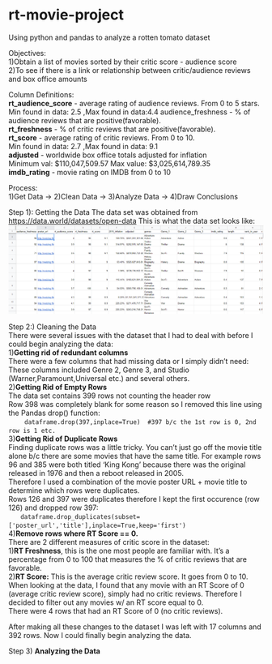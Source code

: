 # rt-movie-project
Using python and pandas to analyze a rotten tomato dataset

Objectives:  
1)Obtain a list of movies sorted by their critic score - audience score  
2)To see if there is a link or relationship between critic/audience reviews and box office amounts

Column Definitions:  
<b>rt_audience_score</b> - average rating of audience reviews.  From 0 to 5 stars.   
Min found in data: 2.5 ,Max found in data:4.4
audience_freshness - % of audience reviews that are positive(favorable).  
<b>rt_freshness</b> - % of critic reviews that are positive(favorable).  
<b>rt_score</b> - average rating of critic reviews.  From 0 to 10.   
Min found in data: 2.7  ,Max found in data: 9.1    
<b>adjusted</b> -  worldwide box office totals adjusted for inflation  
Minimum val: $110,047,509.57 Max value: $3,025,614,789.35   
<b>imdb_rating</b> - movie rating on IMDB from 0 to 10  

Process:  
1)Get Data -> 2)Clean Data -> 3)Analyze Data -> 4)Draw Conclusions  

Step 1): Getting the Data
The data set was obtained from https://data.world/datasets/open-data
This is what the data set looks like:  
![alt text](https://github.com/crenshawj/rt-movie-project/blob/main/images/rotten%20tomato%20dataset.PNG)  

Step 2:) Cleaning the Data  
There were several issues with the dataset that I had to deal with before I could begin analyzing the data:  
1)**Getting rid of redundant columns**  
There were a few columns that had missing data or I simply didn’t need:  
These columns included Genre 2, Genre 3, and Studio (Warner,Paramount,Universal etc.) and several others.   
2)**Getting Rid of Empty Rows**  
The data set contains 399 rows not counting the header row  
Row 398 was completely blank for some reason so I removed this line using the Pandas drop() function:  
&nbsp;&nbsp;&nbsp;&nbsp;&nbsp;&nbsp;&nbsp;&nbsp;```dataframe.drop(397,inplace=True)  #397 b/c the 1st row is 0, 2nd row is 1 etc.```    
3)**Getting Rid of Duplicate Rows**  
Finding duplicate rows was a little tricky.  You can’t just go off the movie title alone b/c there are some movies that have the same title.  For example rows 96 and 385 were both titled ‘King Kong’ because there was the original released in 1976 and then a reboot released in 2005.    
Therefore I used a combination of the movie poster URL + movie title to determine which rows were duplicates.    
Rows 126 and 397 were duplicates therefore I kept the first occurence (row 126) and dropped row 397:  
&nbsp;&nbsp;&nbsp;&nbsp;&nbsp;&nbsp;```dataframe.drop_duplicates(subset=['poster_url','title'],inplace=True,keep='first')```  
4)**Remove rows where RT Score == 0.**  
There are 2 different measures of critic score in the dataset:    
   1)**RT Freshness**, this is the one most people are familiar with.  It’s a percentage from 0 to 100 that measures the % of critic reviews that are favorable.    
   2)**RT Score:** This is the average critic review score.  It goes from 0 to 10.   When looking at the data, I found that any movie with an RT Score of 0 (average critic review score), simply had no critic reviews.  Therefore I decided to filter out any movies w/ an RT score equal to 0.      
There were 4 rows that had an RT Score of 0 (no critic reviews).   
  
After making all these changes to the dataset I was left with 17 columns and 392 rows.  Now I could finally begin analyzing the data.    

Step 3) **Analyzing the Data**  
